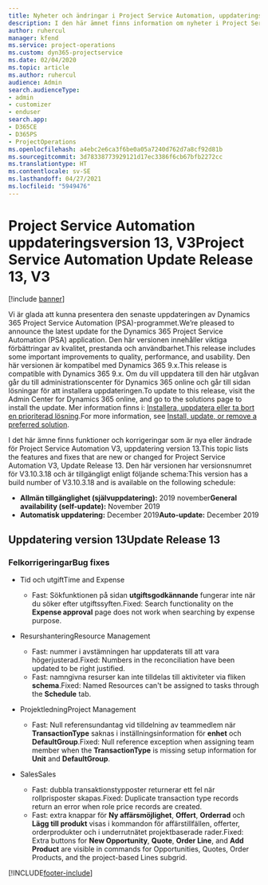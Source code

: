```yaml
---
title: Nyheter och ändringar i Project Service Automation, uppdateringsversion 13, version 3
description: I den här ämnet finns information om nyheter i Project Service Automation uppdatering version 13, V3.
author: ruhercul
manager: kfend
ms.service: project-operations
ms.custom: dyn365-projectservice
ms.date: 02/04/2020
ms.topic: article
ms.author: ruhercul
audience: Admin
search.audienceType:
- admin
- customizer
- enduser
search.app:
- D365CE
- D365PS
- ProjectOperations
ms.openlocfilehash: a4ebc2e6ca3f6be0a05a7240d762d7a8cf92d81b
ms.sourcegitcommit: 3d78338773929121d17ec3386f6cb67bfb2272cc
ms.translationtype: HT
ms.contentlocale: sv-SE
ms.lasthandoff: 04/27/2021
ms.locfileid: "5949476"
---
```

# <a name="project-service-automation-update-release-13-v3"></a><span data-ttu-id="d55b0-103">Project Service Automation uppdateringsversion 13, V3</span><span class="sxs-lookup"><span data-stu-id="d55b0-103">Project Service Automation Update Release 13, V3</span></span>

[!include [banner](../includes/psa-now-project-operations.md)]

<span data-ttu-id="d55b0-104">Vi är glada att kunna presentera den senaste uppdateringen av Dynamics 365 Project Service Automation (PSA)-programmet.</span><span class="sxs-lookup"><span data-stu-id="d55b0-104">We’re pleased to announce the latest update for the Dynamics 365 Project Service Automation (PSA) application.</span></span> <span data-ttu-id="d55b0-105">Den här versionen innehåller viktiga förbättringar av kvalitet, prestanda och användbarhet.</span><span class="sxs-lookup"><span data-stu-id="d55b0-105">This release includes some important improvements to quality, performance, and usability.</span></span> <span data-ttu-id="d55b0-106">Den här versionen är kompatibel med Dynamics 365 9.x.</span><span class="sxs-lookup"><span data-stu-id="d55b0-106">This release is compatible with Dynamics 365 9.x.</span></span> <span data-ttu-id="d55b0-107">Om du vill uppdatera till den här utgåvan går du till administrationscenter för Dynamics 365 online och går till sidan lösningar för att installera uppdateringen.</span><span class="sxs-lookup"><span data-stu-id="d55b0-107">To update to this release, visit the Admin Center for Dynamics 365 online, and go to the solutions page to install the update.</span></span> <span data-ttu-id="d55b0-108">Mer information finns i: [Installera, uppdatera eller ta bort en prioriterad lösning](/power-platform/admin/install-remove-preferred-solution).</span><span class="sxs-lookup"><span data-stu-id="d55b0-108">For more information, see [Install, update, or remove a preferred solution](/power-platform/admin/install-remove-preferred-solution).</span></span>

<span data-ttu-id="d55b0-109">I det här ämne finns funktioner och korrigeringar som är nya eller ändrade för Project Service Automation V3, uppdatering version 13.</span><span class="sxs-lookup"><span data-stu-id="d55b0-109">This topic lists the features and fixes that are new or changed for Project Service Automation V3, Update Release 13.</span></span> <span data-ttu-id="d55b0-110">Den här versionen har versionsnumret för V3.10.3.18 och är tillgängligt enligt följande schema:</span><span class="sxs-lookup"><span data-stu-id="d55b0-110">This version has a build number of V3.10.3.18 and is available on the following schedule:</span></span>

- <span data-ttu-id="d55b0-111">**Allmän tillgänglighet (självuppdatering):** 2019 november</span><span class="sxs-lookup"><span data-stu-id="d55b0-111">**General availability (self-update):** November 2019</span></span>
- <span data-ttu-id="d55b0-112">**Automatisk uppdatering:** December 2019</span><span class="sxs-lookup"><span data-stu-id="d55b0-112">**Auto-update:** December 2019</span></span>


## <a name="update-release-13"></a><span data-ttu-id="d55b0-113">Uppdatering version 13</span><span class="sxs-lookup"><span data-stu-id="d55b0-113">Update Release 13</span></span> 

### <a name="bug-fixes"></a><span data-ttu-id="d55b0-114">Felkorrigeringar</span><span class="sxs-lookup"><span data-stu-id="d55b0-114">Bug fixes</span></span>

- <span data-ttu-id="d55b0-115">Tid och utgift</span><span class="sxs-lookup"><span data-stu-id="d55b0-115">Time and Expense</span></span>

     - <span data-ttu-id="d55b0-116">Fast: Sökfunktionen på sidan **utgiftsgodkännande** fungerar inte när du söker efter utgiftssyften.</span><span class="sxs-lookup"><span data-stu-id="d55b0-116">Fixed: Search functionality on the **Expense approval** page does not work when searching by expense purpose.</span></span>

- <span data-ttu-id="d55b0-117">Resurshantering</span><span class="sxs-lookup"><span data-stu-id="d55b0-117">Resource Management</span></span>

     - <span data-ttu-id="d55b0-118">Fast: nummer i avstämningen har uppdaterats till att vara högerjusterad.</span><span class="sxs-lookup"><span data-stu-id="d55b0-118">Fixed: Numbers in the reconciliation have been updated to be right justified.</span></span>
     - <span data-ttu-id="d55b0-119">Fast: namngivna resurser kan inte tilldelas till aktiviteter via fliken **schema**.</span><span class="sxs-lookup"><span data-stu-id="d55b0-119">Fixed: Named Resources can't be assigned to tasks through the **Schedule** tab.</span></span>

- <span data-ttu-id="d55b0-120">Projektledning</span><span class="sxs-lookup"><span data-stu-id="d55b0-120">Project Management</span></span>

     - <span data-ttu-id="d55b0-121">Fast: Null referensundantag vid tilldelning av teammedlem när **TransactionType** saknas i inställningsinformation för **enhet** och **DefaultGroup**.</span><span class="sxs-lookup"><span data-stu-id="d55b0-121">Fixed: Null reference exception when assigning team member when the **TransactionType** is missing setup information for **Unit** and **DefaultGroup**.</span></span>

- <span data-ttu-id="d55b0-122">Sales</span><span class="sxs-lookup"><span data-stu-id="d55b0-122">Sales</span></span>

     - <span data-ttu-id="d55b0-123">Fast: dubbla transaktionstypposter returnerar ett fel när rollprisposter skapas.</span><span class="sxs-lookup"><span data-stu-id="d55b0-123">Fixed: Duplicate transaction type records return an error when role price records are created.</span></span>
     - <span data-ttu-id="d55b0-124">Fast: extra knappar för **Ny affärsmöjlighet**, **Offert**, **Orderrad** och **Lägg till produkt** visas i kommandon för affärstillfällen, offerter, orderprodukter och i underrutnätet projektbaserade rader.</span><span class="sxs-lookup"><span data-stu-id="d55b0-124">Fixed: Extra buttons for **New Opportunity**, **Quote**, **Order Line**, and **Add Product** are visible in commands for Opportunities, Quotes, Order Products, and the project-based Lines subgrid.</span></span>




[!INCLUDE[footer-include](../includes/footer-banner.md)]